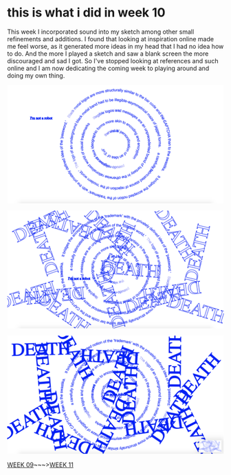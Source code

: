 # this is what i did in week 10

This week I incorporated sound into my sketch among other small refinements and additions. I found that looking at inspiration online made me feel worse, as it generated more ideas in my head that I had no idea how to do. And the more I played a sketch and saw a blank screen the more discouraged and sad I got. So I've stopped looking at references and such online and I am now dedicating the coming week to playing around and doing my own thing. 

![](WIP1.png)

![](WIP2.png)

![](WIP3.png)

[WEEK 09](https://taylarogic.github.io/codeWords/09/)~~~>[WEEK 11](https://taylarogic.github.io/codeWords/11/)
